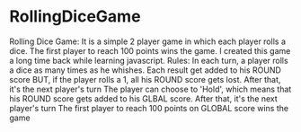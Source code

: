 # RollingDiceGame
Rolling Dice Game: It is a simple 2 player game in which each player rolls a dice. The first player to reach 100 points wins the game. I created this game a long time back while learning javascript.
Rules:
In each turn, a player rolls a dice as many times as he whishes. Each result get added to his ROUND score
BUT, if the player rolls a 1, all his ROUND score gets lost. After that, it's the next player's turn
The player can choose to 'Hold', which means that his ROUND score gets added to his GLBAL score. After that, it's the next player's turn
The first player to reach 100 points on GLOBAL score wins the game

